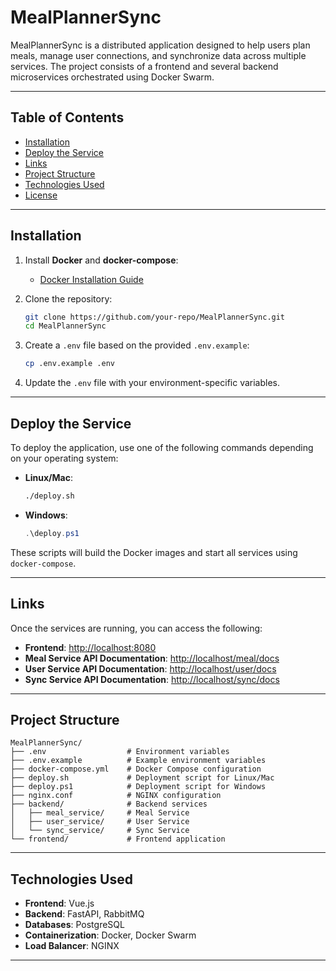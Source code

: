 # MealPlannerSync

MealPlannerSync is a distributed application designed to help users plan meals, manage user connections, and synchronize data across multiple services. The project consists of a frontend and several backend microservices orchestrated using Docker Swarm.

---

## Table of Contents

- [Installation](#installation)
- [Deploy the Service](#deploy-the-service)
- [Links](#links)
- [Project Structure](#project-structure)
- [Technologies Used](#technologies-used)
- [License](#license)

---

## Installation

1. Install **Docker** and **docker-compose**:
   - [Docker Installation Guide](https://docs.docker.com/get-docker/)

2. Clone the repository:
   ```bash
   git clone https://github.com/your-repo/MealPlannerSync.git
   cd MealPlannerSync
   ```

3. Create a `.env` file based on the provided `.env.example`:
   ```bash
   cp .env.example .env
   ```

4. Update the `.env` file with your environment-specific variables.

---

## Deploy the Service

To deploy the application, use one of the following commands depending on your operating system:

- **Linux/Mac**:
   ```bash
   ./deploy.sh
   ```

- **Windows**:
   ```powershell
   .\deploy.ps1
   ```

These scripts will build the Docker images and start all services using `docker-compose`.

---

## Links

Once the services are running, you can access the following:

- **Frontend**: [http://localhost:8080](http://localhost:8080)
- **Meal Service API Documentation**: [http://localhost/meal/docs](http://localhost/meal/docs)
- **User Service API Documentation**: [http://localhost/user/docs](http://localhost/user/docs)
- **Sync Service API Documentation**: [http://localhost/sync/docs](http://localhost/sync/docs)

---

## Project Structure

```
MealPlannerSync/
├── .env                  # Environment variables
├── .env.example          # Example environment variables
├── docker-compose.yml    # Docker Compose configuration
├── deploy.sh             # Deployment script for Linux/Mac
├── deploy.ps1            # Deployment script for Windows
├── nginx.conf            # NGINX configuration
├── backend/              # Backend services
│   ├── meal_service/     # Meal Service
│   ├── user_service/     # User Service
│   └── sync_service/     # Sync Service
└── frontend/             # Frontend application
```

---

## Technologies Used

- **Frontend**: Vue.js
- **Backend**: FastAPI, RabbitMQ
- **Databases**: PostgreSQL
- **Containerization**: Docker, Docker Swarm
- **Load Balancer**: NGINX

---